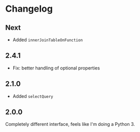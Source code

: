 # Changelog

## Next

-   Added `innerJoinTableOnFunction`

## 2.4.1

-   Fix: better handling of optional properties

## 2.1.0

-   Added `selectQuery`

## 2.0.0

Completely different interface, feels like I'm doing a Python 3.
